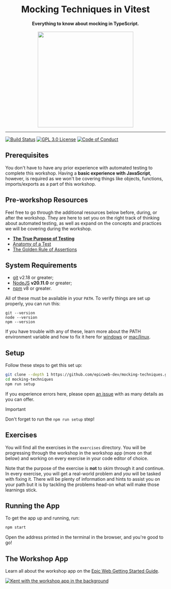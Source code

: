 <div align="center">
  <h1>Mocking Techniques in Vitest</h1>
  <strong>
    Everything to know about mocking in TypeScript.
  </strong>
</div>

<br />

<div align="center">
  <a
    alt="Epic Web logo with the words Deployed Version"
    href="https://mocking-techniques.epicweb.dev"
  >
    <img
      width="300px"
      src="https://github-production-user-asset-6210df.s3.amazonaws.com/1500684/254000390-447a3559-e7b9-4918-947a-1b326d239771.png"
    />
  </a>
</div>

<hr />

<!-- prettier-ignore-start -->
[![Build Status][build-badge]][build]
[![GPL 3.0 License][license-badge]][license]
[![Code of Conduct][coc-badge]][coc]
<!-- prettier-ignore-end -->

## Prerequisites

You don't have to have any prior experience with automated testing to complete
this workshop. Having a **basic experience with JavaScript**, however, is
required as we won't be covering things like objects, functions, imports/exports
as a part of this workshop.

## Pre-workshop Resources

Feel free to go through the additional resources below before, during, or after
the workshop. They are here to set you on the right track of thinking about
automated testing, as well as expand on the concepts and practices we will be
covering during the workshop.

- [**The True Purpose of Testing**](https://www.epicweb.dev/the-true-purpose-of-testing)
- [Anatomy of a Test](https://www.epicweb.dev/anatomy-of-a-test)
- [The Golden Rule of Assertions](https://www.epicweb.dev/the-golden-rule-of-assertions)

## System Requirements

- [git][git] v2.18 or greater;
- [NodeJS][node] **v20.11.0** or greater;
- [npm](https://www.npmjs.com/) v8 or greater.

All of these must be available in your `PATH`. To verify things are set up
properly, you can run this:

```shell
git --version
node --version
npm --version
```

If you have trouble with any of these, learn more about the PATH environment
variable and how to fix it here for [windows][win-path] or
[mac/linux][mac-path].

## Setup

Follow these steps to get this set up:

```sh nonumber
git clone --depth 1 https://github.com/epicweb-dev/mocking-techniques.git
cd mocking-techniques
npm run setup
```

If you experience errors here, please open [an issue][issue] with as many
details as you can offer.

<!-- prettier-ignore -->
> [!IMPORTANT]
> Don't forget to run the `npm run setup` step!

## Exercises

You will find all the exercises in the `exercises` directory. You will be
progressing through the workshop in the workshop app (more on that below) and
working on every exercise in your code editor of choice.

Note that the purpose of the exercise is **not** to skim through it and
continue. In every exercise, you will get a real-world problem and _you_ will be
tasked with fixing it. There will be plenty of information and hints to assist
you on your path but it is by tackling the problems head-on what will make those
learnings stick.

## Running the App

To get the app up and running, run:

```sh
npm start
```

Open the address printed in the terminal in the browser, and you're good to go!

## The Workshop App

Learn all about the workshop app on the
[Epic Web Getting Started Guide](https://www.epicweb.dev/get-started).

[![Kent with the workshop app in the background](https://github-production-user-asset-6210df.s3.amazonaws.com/1500684/280407082-0e012138-e01d-45d5-abf2-86ffe5d03c69.png)](https://www.epicweb.dev/get-started)

<!-- prettier-ignore-start -->
[node]: https://nodejs.org
[git]: https://git-scm.com/
[build-badge]: https://img.shields.io/github/actions/workflow/status/epicweb-dev/mocking-techniques/validate.yml?branch=main&logo=github&style=flat-square
[build]: https://github.com/epicweb-dev/mocking-techniques/actions?query=workflow%3Avalidate
[license-badge]: https://img.shields.io/badge/license-GPL%203.0%20License-blue.svg?style=flat-square
[license]: https://github.com/epicweb-dev/mocking-techniques/blob/main/LICENSE
[coc-badge]: https://img.shields.io/badge/code%20of-conduct-ff69b4.svg?style=flat-square
[coc]: https://kentcdodds.com/conduct
[win-path]: https://www.howtogeek.com/118594/how-to-edit-your-system-path-for-easy-command-line-access/
[mac-path]: http://stackoverflow.com/a/24322978/971592
[issue]: https://github.com/epicweb-dev/mocking-techniques/issues/new
<!-- prettier-ignore-end -->
